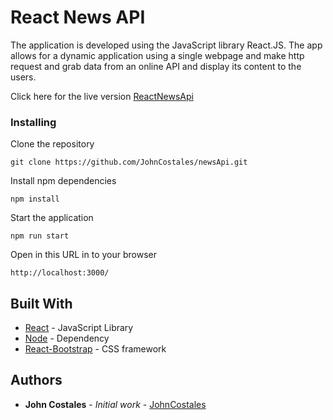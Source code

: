 # React News API

The application is developed using the JavaScript library React.JS. The app allows for a dynamic application using a single webpage and make http request and grab data from an online API and display its content to the users.

Click here for the live version [ReactNewsApi](https://reactnewsapi.herokuapp.com/)

### Installing

Clone the repository

```
git clone https://github.com/JohnCostales/newsApi.git
```

Install npm dependencies

```
npm install
```

Start the application

```
npm run start
```

Open in this URL in to your browser

```
http://localhost:3000/
```

## Built With

- [React](https://reactjs.org/docs/getting-started.html) - JavaScript Library
- [Node](https://nodejs.org/en/) - Dependency
- [React-Bootstrap](https://react-bootstrap.github.io/getting-started/introduction) - CSS framework

## Authors

- **John Costales** - _Initial work_ - [JohnCostales](https://github.com/JohnCostales/)
